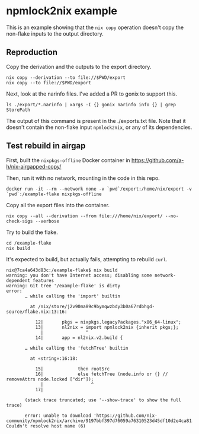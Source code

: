 # npmlock2nix example

This is an example showing that the `nix copy` operation doesn't copy the non-flake inputs to the output directory.

## Reproduction

Copy the derivation and the outputs to the export directory.

```shell
nix copy --derivation --to file://$PWD/export
nix copy --to file://$PWD/export
```

Next, look at the narinfo files. I've added a PR to gonix to support this.

```
ls ./export/*.narinfo | xargs -I {} gonix narinfo info {} | grep StorePath
```

The output of this command is present in the ./exports.txt file. Note that it doesn't contain the non-flake input `npmlock2nix`, or any of its dependencies.

## Test rebuild in airgap

First, built the `nixpkgs-offline` Docker container in https://github.com/a-h/nix-airgapped-copy/

Then, run it with no network, mounting in the code in this repo.

```
docker run -it --rm --network none -v `pwd`/export:/home/nix/export -v `pwd`:/example-flake nixpkgs-offline
```

Copy all the export files into the container.

```
nix copy --all --derivation --from file:///home/nix/export/ --no-check-sigs --verbose
```

Try to build the flake.

```
cd /example-flake
nix build
```

It's expected to build, but actually fails, attempting to rebuild `curl`.

```
nix@7ca4a643d83c:/example-flake$ nix build
warning: you don't have Internet access; disabling some network-dependent features
warning: Git tree '/example-flake' is dirty
error:
       … while calling the 'import' builtin

         at /nix/store/j2v90ma89c9bymqwzbdy3b0a67rdbhgd-source/flake.nix:13:16:

           12|       pkgs = nixpkgs.legacyPackages."x86_64-linux";
           13|       nl2nix = import npmlock2nix {inherit pkgs;};
             |                ^
           14|       app = nl2nix.v2.build {

       … while calling the 'fetchTree' builtin

         at «string»:16:18:

           15|             then rootSrc
           16|             else fetchTree (node.info or {} // removeAttrs node.locked ["dir"]);
             |                  ^
           17|

       (stack trace truncated; use '--show-trace' to show the full trace)

       error: unable to download 'https://github.com/nix-community/npmlock2nix/archive/9197bbf397d76059a76310523d45df10d2e4ca81.tar.gz': Couldn't resolve host name (6)
```
